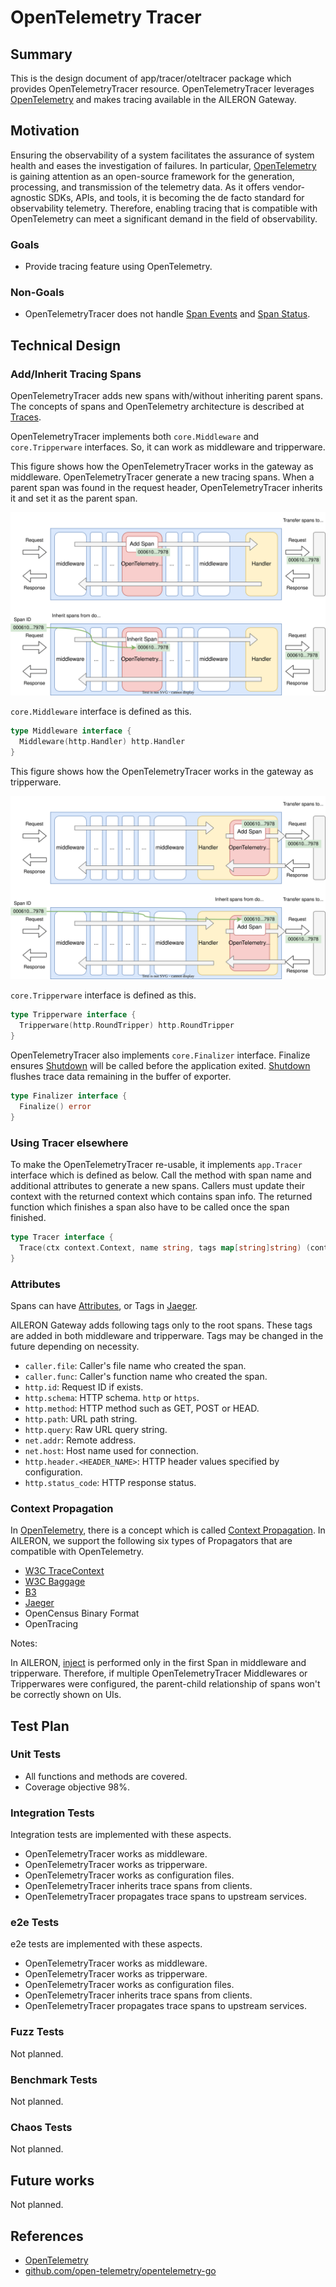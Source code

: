 # OpenTelemetry Tracer

## Summary

This is the design document of app/tracer/oteltracer package which provides OpenTelemetryTracer resource.
OpenTelemetryTracer leverages [OpenTelemetry](https://opentelemetry.io/) and makes tracing available in the AILERON Gateway.

## Motivation

Ensuring the observability of a system facilitates the assurance of system health and eases the investigation of failures.
In particular, [OpenTelemetry](https://opentelemetry.io/) is gaining attention as an open-source framework for the generation, processing, and transmission of the telemetry data.
As it offers vendor-agnostic SDKs, APIs, and tools, it is becoming the de facto standard for observability telemetry.
Therefore, enabling tracing that is compatible with OpenTelemetry can meet a significant demand in the field of observability.

### Goals

- Provide tracing feature using OpenTelemetry.

### Non-Goals

- OpenTelemetryTracer does not handle [Span Events](https://opentelemetry.io/docs/concepts/signals/traces/#span-events) and [Span Status](https://opentelemetry.io/docs/concepts/signals/traces/#span-status).

## Technical Design

### Add/Inherit Tracing Spans

OpenTelemetryTracer adds new spans with/without inheriting parent spans.
The concepts of spans and OpenTelemetry architecture is described at [Traces](https://opentelemetry.io/docs/concepts/signals/traces/).

OpenTelemetryTracer implements both `core.Middleware` and `core.Tripperware` interfaces.
So, it can work as middleware and tripperware.

This figure shows how the OpenTelemetryTracer works in the gateway as middleware.
OpenTelemetryTracer generate a new tracing spans.
When a parent span was found in the request header, OpenTelemetryTracer inherits it and set it as the parent span.

![otel-middleware.svg](./img/otel-middleware.svg)

`core.Middleware` interface is defined as this.

```go
type Middleware interface {
  Middleware(http.Handler) http.Handler
}
```

This figure shows how the OpenTelemetryTracer works in the gateway as tripperware.

![otel-tripperware.svg](./img/otel-tripperware.svg)

`core.Tripperware` interface is defined as this.

```go
type Tripperware interface {
  Tripperware(http.RoundTripper) http.RoundTripper
}
```

OpenTelemetryTracer also implements `core.Finalizer` interface.
Finalize ensures [Shutdown](https://opentelemetry.io/docs/specs/otel/trace/sdk/#shutdown) will be called before the application exited.
[Shutdown](https://opentelemetry.io/docs/specs/otel/trace/sdk/#shutdown) flushes trace data remaining in the buffer of exporter.

```go
type Finalizer interface {
  Finalize() error
}
```

### Using Tracer elsewhere

To make the OpenTelemetryTracer re-usable, it implements `app.Tracer` interface which is defined as below.
Call the method with span name and additional attributes to generate a new spans.
Callers must update their context with the returned context which contains span info.
The returned function which finishes a span also have to be called once the span finished.

```go
type Tracer interface {
  Trace(ctx context.Context, name string, tags map[string]string) (context.Context, func())
}
```

### Attributes

Spans can have [Attributes](https://opentelemetry.io/docs/concepts/signals/traces/#attributes), or Tags in [Jaeger](https://www.jaegertracing.io/docs/architecture/).

AILERON Gateway adds following tags only to the root spans.
These tags are added in both middleware and tripperware.
Tags may be changed in the future depending on necessity.

- `caller.file`: Caller's file name who created the span.
- `caller.func`: Caller's function name who created the span.
- `http.id`: Request ID if exists.
- `http.schema`: HTTP schema. `http` or `https`.
- `http.method`: HTTP method such as GET, POST or HEAD.
- `http.path`: URL path string.
- `http.query`: Raw URL query string.
- `net.addr`: Remote address.
- `net.host`: Host name used for connection.
- `http.header.<HEADER_NAME>`: HTTP header values specified by configuration.
- `http.status_code`: HTTP response status.

### Context Propagation

In [OpenTelemetry](https://opentelemetry.io/), there is a concept which is called [Context Propagation](https://opentelemetry.io/docs/concepts/context-propagation/).
In AILERON, we support the following six types of Propagators that are compatible with OpenTelemetry.

- [W3C TraceContext](https://www.w3.org/TR/trace-context/)
- [W3C Baggage](https://www.w3.org/TR/baggage/)
- [B3](https://github.com/openzipkin/b3-propagation)
- [Jaeger](https://www.jaegertracing.io/docs/1.18/client-libraries/#propagation-format)
- OpenCensus Binary Format
- OpenTracing

Notes:

In AILERON, [inject](https://opentelemetry.io/docs/specs/otel/context/api-propagators/#inject) is performed only in the first Span in middleware and tripperware.
Therefore, if multiple OpenTelemetryTracer Middlewares or Tripperwares were configured, the parent-child relationship of spans won't be correctly shown on UIs.

## Test Plan

### Unit Tests

- All functions and methods are covered.
- Coverage objective 98%.

### Integration Tests

Integration tests are implemented with these aspects.

- OpenTelemetryTracer works as middleware.
- OpenTelemetryTracer works as tripperware.
- OpenTelemetryTracer works as configuration files.
- OpenTelemetryTracer inherits trace spans from clients.
- OpenTelemetryTracer propagates trace spans to upstream services.

### e2e Tests

e2e tests are implemented with these aspects.

- OpenTelemetryTracer works as middleware.
- OpenTelemetryTracer works as tripperware.
- OpenTelemetryTracer works as configuration files.
- OpenTelemetryTracer inherits trace spans from clients.
- OpenTelemetryTracer propagates trace spans to upstream services.

### Fuzz Tests

Not planned.

### Benchmark Tests

Not planned.

### Chaos Tests

Not planned.

## Future works

Not planned.

## References

- [OpenTelemetry](https://opentelemetry.io/)
- [github.com/open-telemetry/opentelemetry-go](https://github.com/open-telemetry/opentelemetry-go)
